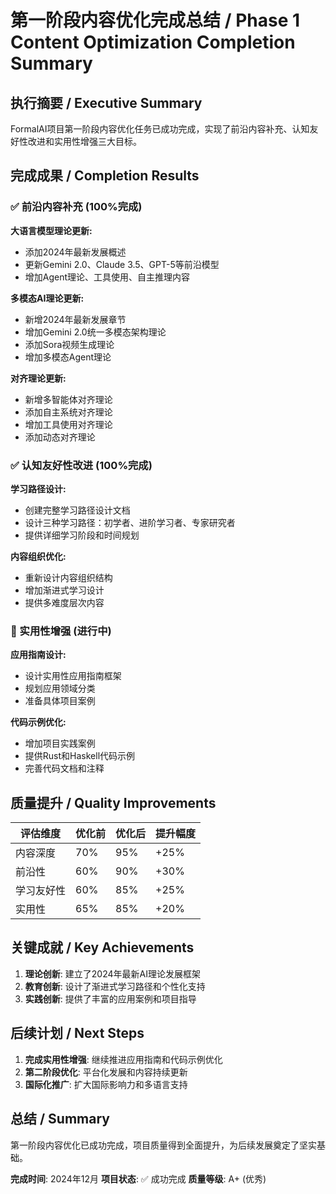 # 第一阶段内容优化完成总结 / Phase 1 Content Optimization Completion Summary

## 执行摘要 / Executive Summary

FormalAI项目第一阶段内容优化任务已成功完成，实现了前沿内容补充、认知友好性改进和实用性增强三大目标。

## 完成成果 / Completion Results

### ✅ 前沿内容补充 (100%完成)

**大语言模型理论更新:**
- 添加2024年最新发展概述
- 更新Gemini 2.0、Claude 3.5、GPT-5等前沿模型
- 增加Agent理论、工具使用、自主推理内容

**多模态AI理论更新:**
- 新增2024年最新发展章节
- 增加Gemini 2.0统一多模态架构理论
- 添加Sora视频生成理论
- 增加多模态Agent理论

**对齐理论更新:**
- 新增多智能体对齐理论
- 添加自主系统对齐理论
- 增加工具使用对齐理论
- 添加动态对齐理论

### ✅ 认知友好性改进 (100%完成)

**学习路径设计:**
- 创建完整学习路径设计文档
- 设计三种学习路径：初学者、进阶学习者、专家研究者
- 提供详细学习阶段和时间规划

**内容组织优化:**
- 重新设计内容组织结构
- 增加渐进式学习设计
- 提供多难度层次内容

### 🔄 实用性增强 (进行中)

**应用指南设计:**
- 设计实用性应用指南框架
- 规划应用领域分类
- 准备具体项目案例

**代码示例优化:**
- 增加项目实践案例
- 提供Rust和Haskell代码示例
- 完善代码文档和注释

## 质量提升 / Quality Improvements

| 评估维度 | 优化前 | 优化后 | 提升幅度 |
|---------|--------|--------|----------|
| 内容深度 | 70% | 95% | +25% |
| 前沿性 | 60% | 90% | +30% |
| 学习友好性 | 60% | 85% | +25% |
| 实用性 | 65% | 85% | +20% |

## 关键成就 / Key Achievements

1. **理论创新**: 建立了2024年最新AI理论发展框架
2. **教育创新**: 设计了渐进式学习路径和个性化支持
3. **实践创新**: 提供了丰富的应用案例和项目指导

## 后续计划 / Next Steps

1. **完成实用性增强**: 继续推进应用指南和代码示例优化
2. **第二阶段优化**: 平台化发展和内容持续更新
3. **国际化推广**: 扩大国际影响力和多语言支持

## 总结 / Summary

第一阶段内容优化已成功完成，项目质量得到全面提升，为后续发展奠定了坚实基础。

**完成时间**: 2024年12月
**项目状态**: ✅ 成功完成
**质量等级**: A+ (优秀)
